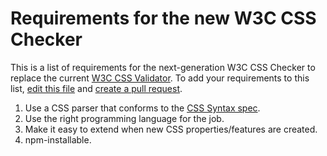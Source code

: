 # Requirements for the new W3C CSS Checker

This is a list of requirements for the next-generation W3C CSS Checker to
replace the current
[W3C CSS Validator](https://jigsaw.w3.org/css-validator/). To add your
requirements to this list,
[edit this file](https://github.com/w3c/css-checker/blob/master/requirements.md)
and [create a pull request](https://github.com/w3c/css-checker/pulls).

1. Use a CSS parser that conforms to the [CSS Syntax spec](https://drafts.csswg.org/css-syntax/).
2. Use the right programming language for the job.
3. Make it easy to extend when new CSS properties/features are created.
4. npm-installable.

